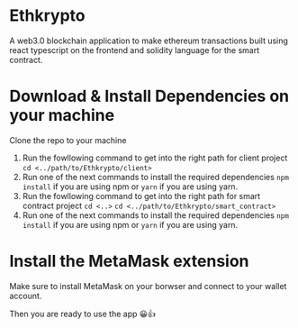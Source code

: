# Ethkrypto #
A web3.0 blockchain application to make ethereum transactions built using react typescript on the frontend and solidity language for the smart contract.

# Download & Install Dependencies on your machine #
Clone the repo to your machine
1. Run the fowllowing command to get into the right path for client project
   `cd <../path/to/Ethkrypto/client>`   
2. Run one of the next commands to install the required dependencies
   `npm install` if you are using npm or `yarn` if you are using yarn.
3. Run the fowllowing command to get into the right path for smart contract project
    `cd <..>`
   `cd <../path/to/Ethkrypto/smart_contract>`   
4. Run one of the next commands to install the required dependencies
   `npm install` if you are using npm or `yarn` if you are using yarn.   
   
# Install the MetaMask extension 
Make sure to install MetaMask on your borwser and connect to your wallet account.



Then you are ready to use the app 😀👍

